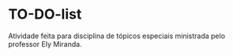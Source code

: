 # TO-DO-list
Atividade feita para disciplina de tópicos especiais ministrada pelo professor Ely Miranda. 
